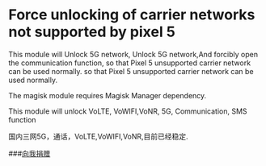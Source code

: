 # Force unlocking of carrier networks not supported by pixel 5
This module will Unlock 5G network, Unlock 5G network,And forcibly open the communication function, so that Pixel 5 unsupported carrier network can be used normally. so that Pixel 5 unsupported carrier network can be used normally.

The magisk module requires Magisk Manager dependency.

This module will unlock VoLTE, VoWIFI,VoNR, 5G, Communication, SMS function

国内三网5G，通话，VoLTE,VoWIFI,VoNR,目前已经稳定.

###[向我捐赠](https://github.com/ender-zhao/EZc/blob/main/%E5%BE%AE%E4%BF%A1%E6%94%B6%E6%AC%BE%E7%A0%81.png)

